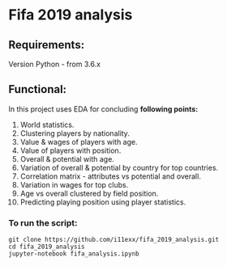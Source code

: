 # Fifa 2019 analysis

## Requirements:
Version Python - from 3.6.х

## Functional:

In this project uses EDA for concluding **following points:** 
1. World statistics.
2. Clustering players by nationality.
3. Value & wages of players with age.
4. Value of players with position.
5. Overall & potential with age.
6. Variation of overall & potential by country for top countries. 
7. Correlation matrix - attributes vs potential and overall.
8. Variation in wages for top clubs.
9. Age vs overall clustered by field position.
10. Predicting playing position using player statistics.

### To run the script:
```
git clone https://github.com/i11exx/fifa_2019_analysis.git
cd fifa_2019_analysis
jupyter-notebook fifa_analysis.ipynb
